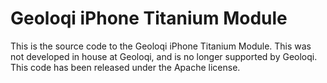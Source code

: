 # Geoloqi iPhone Titanium Module

This is the source code to the Geoloqi iPhone Titanium Module. This was not developed in house at Geoloqi, and is no longer supported by Geoloqi. This code has been released under the Apache license.


